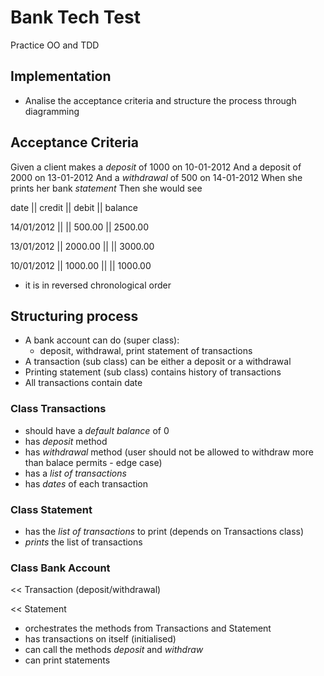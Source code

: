 # Bank Tech Test

Practice OO and TDD 

## Implementation

- Analise the acceptance criteria and structure the process through diagramming

## Acceptance Criteria

Given a client makes a _deposit_ of 1000 on 10-01-2012
And a deposit of 2000 on 13-01-2012
And a _withdrawal_ of 500 on 14-01-2012
When she prints her bank _statement_
Then she would see

date       || credit  || debit  || balance

14/01/2012 ||         || 500.00 || 2500.00

13/01/2012 || 2000.00 ||        || 3000.00

10/01/2012 || 1000.00 ||        || 1000.00


- it is in reversed chronological order

## Structuring process

- A bank account can do (super class): 
  - deposit, withdrawal, print statement of transactions
- A transaction (sub class) can be either a deposit or a withdrawal
- Printing statement (sub class) contains history of transactions
- All transactions contain date

### Class Transactions
  - should have a _default balance_ of 0
  - has _deposit_ method
  - has _withdrawal_ method (user should not be allowed to withdraw more than balace permits - edge case)
  - has a _list of transactions_
  - has _dates_ of each transaction

### Class Statement
  - has the _list of transactions_ to print (depends on Transactions class)
  - _prints_ the list of transactions

### Class Bank Account    
<<  Transaction (deposit/withdrawal) 

<<  Statement

  - orchestrates the methods from Transactions and Statement
  - has transactions on itself (initialised)
  - can call the methods _deposit_ and _withdraw_
  - can print statements



